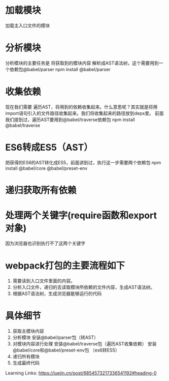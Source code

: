 
# 加载模块
加载主入口文件的模块

# 分析模块
分析模块的主要任务是 将获取到的模块内容 解析成AST语法树，这个需要用到一个依赖包@babel/parser
npm install @babel/parser

# 收集依赖
现在我们需要 遍历AST，将用到的依赖收集起来。什么意思呢？其实就是将用import语句引入的文件路径收集起来。我们将收集起来的路径放到deps里。
前面我们提到过，遍历AST要用到@babel/traverse依赖包
npm install @babel/traverse

# ES6转成ES5（AST）
把获得的ES6的AST转化成ES5，前面讲到过，执行这一步需要两个依赖包
npm install @babel/core @babel/preset-env

# 递归获取所有依赖

# 处理两个关键字(require函数和export对象) 
因为浏览器也识别执行不了这两个关键字


# webpack打包的主要流程如下
1. 需要读到入口文件里面的内容。
2. 分析入口文件，递归的去读取模块所依赖的文件内容，生成AST语法树。
3. 根据AST语法树，生成浏览器能够运行的代码

# 具体细节
1. 获取主模块内容
2. 分析模块
    安装@babel/parser包（转AST）
3. 对模块内容进行处理
    安装@babel/traverse包（遍历AST收集依赖）
    安装@babel/core和@babel/preset-env包   （es6转ES5）
4. 递归所有模块
5. 生成最终代码

Learning Links: https://juejin.cn/post/6854573217336541192#heading-0